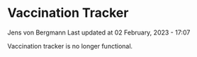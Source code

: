 Vaccination Tracker
================
Jens von Bergmann
Last updated at 02 February, 2023 - 17:07

Vaccination tracker is no longer functional.
